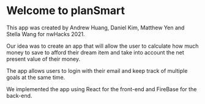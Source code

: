 # Welcome to planSmart

This app was created by Andrew Huang, Daniel Kim, Matthew Yen and Stella Wang for nwHacks 2021.

Our idea was to create an app that will allow the user to calculate how much money to save to afford their dream item and take into account the net present value of their money.

The app allows users to login with their email and keep track of multiple goals at the same time.

We implemented the app using React for the front-end and FireBase for the back-end.
